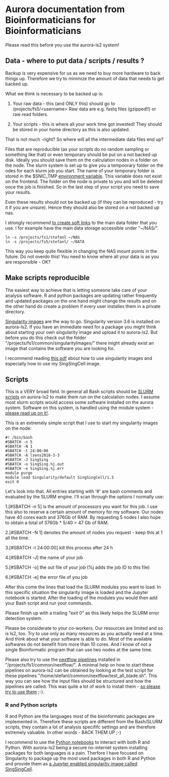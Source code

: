 # Aurora documentation from Bioinformaticians for Bioinformaticians

Please read this before you use the aurora-ls2 system!

## Data - where to put data / scripts / results ?

Backup is very expensive for us as we need to buy more hardware to back things up.
Therefore we try to minimize the amount of data that needs to get backed up.

What we think is necessary to be backed up is:

1. Your raw data - this (and ONLY this) should go to /projects/fs5/\<username\>
    Raw data are e.g. fastq files (gzipped!!) or raw read folders.

2. Your scripts - this is where all your work time got invested!
    They should be stored in your home directory as this is also updated.

That is not much -right? So where will all the intermediate data files end up?

Files that are reproducible (as your scripts do no random sampling or something like that) or even temporary should
be put on a not backed up disk. Ideally you should save them on the calculation nodes in a folder on the node.
The slurm system is set up to give you a tempoorary folder on the odes for each slurm job you start. The name of your temporary folder is stored in the $SNIC_TMP [environment variable](https://linuxize.com/post/how-to-set-and-list-environment-variables-in-linux/). This variable does not exist on the frontend. The folder on the node is private to you and will be deleted once the job is finished. So in the last step of your script you need to save your results.

Even these results should not be backed up (if they can be reproduced - try it if you are unsure). Hence they should also be stored on a not backed up nas.

I strongly recommend [to create soft links](https://www.cyberciti.biz/faq/creating-soft-link-or-symbolic-link/) to the main data folder that you use. I for example have the main data storage accessible under "\~/NAS/". 
```
ln -s /projects/fs1/stefanl ~/NAS
ln -s /projects/fs5/stefanl/ ~/DATA
```
This way you keep quite flexible in changing the NAS mount points in the future.
Do not overdo this! You need to know where all your data is as you are responsible - OK?


## Make scripts reproducible

The easiest way to achieve that is letting someone take care of your analysis software.
R and python packages are updating rather frequently and updated packages on the one hand might change the results
and on the other hand do create a problem if every user installes them in a private directory.

[Singularity images](https://sylabs.io/guides/3.6/user-guide/quick_start.html) are the way to go.
Singularity version 3.6 is installed on aurora-ls2. If you have an immediate need for a package you might think about starting your own singularity image and upload it to aurora-ls2. But before you do this check out the folder "/projects/fs1/common/singularityImages/" there might already exist an image that contains the software you are looking for.

I recommend reading [this pdf](pdfs/HowToUseSingularityOnLsens2.pdf) about how to use singularity images and especially how to use my SingSingCell image.  

## Scripts

This is a VERY broad field. In general all Bash scripts should be [SLURM scripts](https://lunarc-documentation.readthedocs.io/en/latest/batch_system/) on aurora-ls2 to make them run on the calculation nodes. I assume most slurm scripts would access some software installed on the aurora system. Software on this system, is handled using the module system - [please read up on it!](https://lunarc-documentation.readthedocs.io/en/latest/aurora_modules/).

This is an extremely simple script that I use to start my singularity images on the node:
```
#! /bin/bash
#SBATCH -n 5
#SBATCH -N 1
#SBATCH -t 24:00:00
#SBATCH -A lsens2018-3-3
#SBATCH -J SingSing
#SBATCH -o SingSing.%j.out
#SBATCH -e SingSing.%j.err
module purge
module load Singularity/default SingSingCell/1.3 
exit 0
```
Let's look into that. All entries starting with '#' are bash comments and evaluated by the SLURM engine.
I'll scan through the options I normally use: 

1.[#SBATCH -n 5] is the amount of processors you want for this job.
    I use this also to reserve a certain amount of memory for my software. Our nodes have 40 cores each and 376Gb of RAM.
    By requesting 5 nodes I also hope to obtain a total of 376Gb * 5/40 = 47 Gb of RAM.

2.[#SBATCH -N 1] denotes the amount of nodes you request - keep this at 1 all the time.

3.[#SBATCH -t 24:00:00] kill this process after 24 h

4.[#SBATCH -J] the name of your job

5.[#SBATCH -o] the out file of your job (%j adds the job ID to this file)

6.[#SBATCH -e] the error file of you job


After this come the lines that load the SLURM modules you want to load.
In this specific situation the singularity image is loaded and the Jupyter notebook is started.
After the loading of the modules you would then add your Bash script and run your commands.

Please finish up with a trailing "exit 0" as this likely helps the SLURM error detection system.

Please be considerate to your co-workers. Our resources are limited and so is ls2, too. Try to use only as many resources as you actually need at a time. And think about what your software is able to do. Most of the available softwares do not benefit from more than 10 cores. And I know of not a single Bioinformatic program that can use two nodes at the same time.

Please also try to use the [nextflow pipelines](https://nf-co.re/) installed in "/projects/fs1/common/nextflow/". A minimal help on how to start these pipelines on aurora-ls2 can be obtained by looking at the test script for these pipelines "/home/stefanl/common/nextflow/test_all_blade.sh". This way you can see how the input files should be structured and how the pipelines are called. This was quite a lot of work to install them - [so please try to use them](pdfs/NextFlow_Pipelines_on_aurora_ls2.pdf) ;-).


### R and Python scripts

R and Python are the languages most of the bioinformatic packages are implemented in. Therefore these scripts are different from the Bash/SLURM scripts, they contain a lot of analysis specififc settings and are therefore extremely valuable.
In other words - BACK THEM UP ;-)

I recommend to use the [Python notebooks](https://jupyter.org/) to interact with both R and Python. With aurora-ls2 being a secure no-internet system installing packages for both languages is a pain. Therfore I have focused on Singularity to package up the most used packages in both R and Python and provide them as [a Jupyter enabled singularity image called SingSingCell](pdfs/HowToUseSingularityOnLsens2.pdf).


